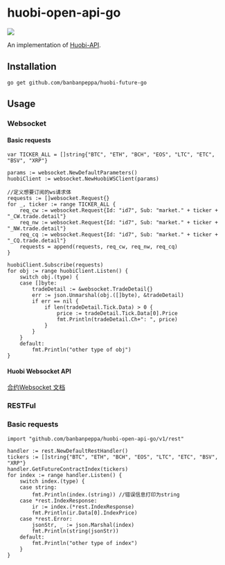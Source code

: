 # huobi-open-api-go

[![](https://img.shields.io/badge/api-huobi-blue.svg)](https://huobiapi.github.io/docs/spot/v1/cn/)

An implementation of [Huobi-API](https://huobiapi.github.io/docs/spot/v1/cn/).

## Installation
```
go get github.com/banbanpeppa/huobi-future-go
```

## Usage

### Websocket
#### Basic requests
```
var TICKER_ALL = []string{"BTC", "ETH", "BCH", "EOS", "LTC", "ETC", "BSV", "XRP"}

params := websocket.NewDefaultParameters()
huobiClient := websocket.NewHuobiWSClient(params)

//定义想要订阅的ws请求体
requests := []websocket.Request{}
for _, ticker := range TICKER_ALL {
    req_cw := websocket.Request{Id: "id7", Sub: "market." + ticker + "_CW.trade.detail"}
    req_nw := websocket.Request{Id: "id7", Sub: "market." + ticker + "_NW.trade.detail"}
    req_cq := websocket.Request{Id: "id7", Sub: "market." + ticker + "_CQ.trade.detail"}
    requests = append(requests, req_cw, req_nw, req_cq)
}

huobiClient.Subscribe(requests)
for obj := range huobiClient.Listen() {
    switch obj.(type) {
    case []byte:
        tradeDetail := &websocket.TradeDetail{}
        err := json.Unmarshal(obj.([]byte), &tradeDetail)
        if err == nil {
            if len(tradeDetail.Tick.Data) > 0 {
                price := tradeDetail.Tick.Data[0].Price
                fmt.Println(tradeDetail.Ch+": ", price)
            }
        }
    }
    default:
        fmt.Println("other type of obj")
}
```
#### Huobi Websocket API

[合约Websocket 文档](https://github.com/huobiapi/API_Docs/wiki/WS_api_reference_Derivatives)

### RESTFul
### Basic requests
```
import "github.com/banbanpeppa/huobi-open-api-go/v1/rest"

handler := rest.NewDefaultRestHandler()
tickers := []string{"BTC", "ETH", "BCH", "EOS", "LTC", "ETC", "BSV", "XRP"}
handler.GetFutureContractIndex(tickers)
for index := range handler.Listen() {
    switch index.(type) {
    case string:
        fmt.Println(index.(string)) //错误信息打印为string
    case *rest.IndexResponse:
        ir := index.(*rest.IndexResponse)
		fmt.Println(ir.Data[0].IndexPrice)
    case *rest.Error:
        jsonStr, _ := json.Marshal(index)
        fmt.Println(string(jsonStr))
    default:
        fmt.Println("other type of index")
    }
}
```